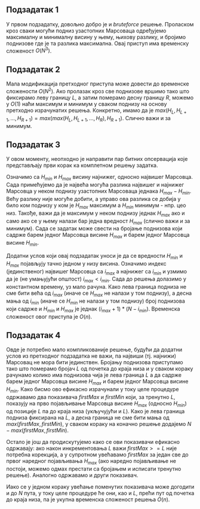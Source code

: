 ## Подзадатак $1$
У првом подзадатку, довољно добро је и *bruteforce* решење. Проласком кроз сваки могући подниз узастопних Марсоваца одређујемо максималну и минималну висину у њему, њихову разлику, и бројимо поднизове где је та разлика максимална. Овај приступ има временску сложеност $O(N^3)$.

## Подзадатак $2$
Мала модификација претходног приступа може довести до временске сложености $O(N^2)$. Ако пролазак кроз све поднизове вршимо тако што фиксирамо леву границу $L$, а затим померамо десну границу $R$, можемо у $O(1)$ наћи максимум и минимум у сваком поднизу на основу претходно израчунатих решења. Конкретнo, имамо да је $max(H_L, H_{L+1}, \dots, H_{R+1}) = max(max(H_{L}, H_{L+1}, \dots, H_{R}), H_{R+1})$. Слично важи и за минимум.

## Подзадатак $3$
У овом моменту, неопходно је направити пар битних опсервација које представљају први корак ка комплетном решењу задатка.

Означимо са $H_{min}$ и $H_{max}$ висину најнижег, односно највишег Марсовца. Сада примећујемо да је највећа могућа разлика највишег и најнижег Марсовца у неком поднизу узастопних Марсоваца једнака $H_{max} - H_{min}$. Већу разлику није могуће добити, а управо ова разлика се добија у било ком поднизу у ком је $H_{max}$ максимум а $H_{min}$ минимум - нпр. цео низ. Такође, важи да је максимум у неком поднизу једнак $H_{max}$ ако и само ако се у њему налази бар једна вредност $H_{max}$ (слично важи и за минимум). Сада се задатак може свести на бројање поднизова који садрже барем једног Марсовца висине $H_{max}$ и барем једног Марсовца висине $H_{min}$. 

Додатни услов који овај подзадатак уноси је да се вредности $H_{min}$ и $H_{max}$ појављују тачно једном у низу висина. Означимо индекс (јединственог) највишег Марсовца са $i_{max}$ а најнижег са $i_{min}$ и узмимо да је (не умањујући општост) $i_{max} < i_{min}$. Сада до решења долазимо у константном времену, уз мало рачуна. Како лева граница подниза не сме бити већа од $i_{max}$ (иначе се $H_{max}$ не налази у том поднизу), а десна мања од $i_{min}$ (иначе се $H_{min}$ не налази у том поднизу) број поднизова који садрже и $H_{min}$ и $H_{max}$ је једнак $(i_{max} + 1) * (N - i_{min})$. Временска сложеност овог приступа је $O(n)$.

## Подзадатак $4$
Овде је потребно мало компликованије решење, будући да додатни услов из претходног подзадатка не важи, па највиши (тј. најнижи) Марсовац не мора бити јединствен. Бројању поднизова приступамо тако што померамо бројач $L$ од почетка до краја низа и у сваком кораку рачунамо колико има поднизова чија је лева граница $L$ а да садрже барем једног Марсовца висине $H_{max}$ и барем једног Марсовца висине $H_{min}$. Како бисмо ово ефикасно израчунали у току целе процедуре одржавамо два показивача $firstMax$ и $firstMin$ који, за тренутно $L$, показују на прво појављивање Марсовца висине $H_{max}$ (односно $H_{min}$)  од позиције $L$ па до краја низа (укључујући и $L$). Како је лева граница подниза фиксирана на $L$, а десна граница не сме бити мања од $max(firstMax, firstMin)$, у сваком коракy на коначно решење додајемо $N - max(firstMax, firstMin)$. 

Остало је још да продискутујемо како се ови показивачи ефикасно одржавају: ако након инкрементовања $L$ важи $firstMax>=L$ није потребна корекција, а у супротном увећавамо $firstMax$ за један све до првог наредног појављивања $H_{max}$ (ако наредно појављивање не постоји, можемо одмах престати са бројањем и исписати тренутно решење). Аналогно одржавамо и други показивач.

Иако се у једном кораку увећање поменутих показивача може догодити и до $N$ пута, у току целе процедуре ће они, као и $L$, прећи пут од почетка до краја низа, па је укупна временска сложеност решења $O(n)$.

